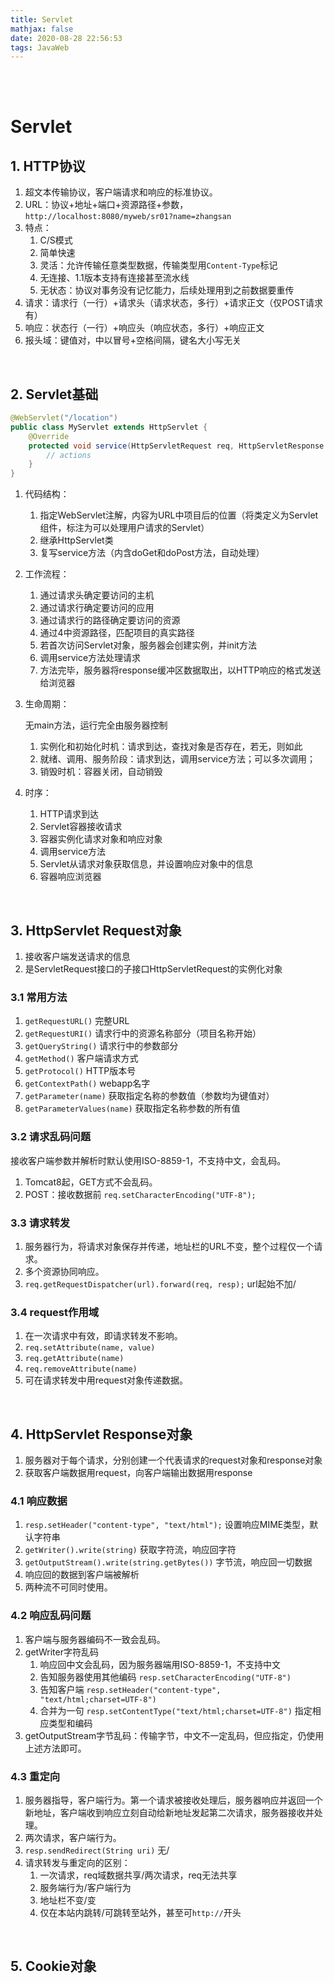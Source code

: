 ```yaml
---
title: Servlet
mathjax: false
date: 2020-08-28 22:56:53
tags: JavaWeb
---
```


<br/>

<!-- more -->

<!-- toc -->

<br/>



# Servlet

## 1. HTTP协议

1. 超文本传输协议，客户端请求和响应的标准协议。
2. URL：协议+地址+端口+资源路径+参数，`http://localhost:8080/myweb/sr01?name=zhangsan`
3. 特点：
	1. C/S模式
	2. 简单快速
	3. 灵活：允许传输任意类型数据，传输类型用`Content-Type`标记
	4. 无连接、1.1版本支持有连接甚至流水线
	5. 无状态：协议对事务没有记忆能力，后续处理用到之前数据要重传
4. 请求：请求行（一行）+请求头（请求状态，多行）+请求正文（仅POST请求有）
5. 响应：状态行（一行）+响应头（响应状态，多行）+响应正文
6. 报头域：键值对，中以冒号+空格间隔，键名大小写无关

<br/>

## 2. Servlet基础

```java
@WebServlet("/location")
public class MyServlet extends HttpServlet {
    @Override
    protected void service(HttpServletRequest req, HttpServletResponse resp) throws ServletException, IOException {
        // actions
    }
}
```

1. 代码结构：

	1. 指定WebServlet注解，内容为URL中项目后的位置（将类定义为Servlet组件，标注为可以处理用户请求的Servlet）
	2. 继承HttpServlet类
	3. 复写service方法（内含doGet和doPost方法，自动处理）

2. 工作流程：

	1. 通过请求头确定要访问的主机
	2. 通过请求行确定要访问的应用
	3. 通过请求行的路径确定要访问的资源
	4. 通过4中资源路径，匹配项目的真实路径
	5. 若首次访问Servlet对象，服务器会创建实例，并init方法
	6. 调用service方法处理请求
	7. 方法完毕，服务器将response缓冲区数据取出，以HTTP响应的格式发送给浏览器

3. 生命周期：

	无main方法，运行完全由服务器控制

	1. 实例化和初始化时机：请求到达，查找对象是否存在，若无，则如此
	2. 就绪、调用、服务阶段：请求到达，调用service方法；可以多次调用；
	3. 销毁时机：容器关闭，自动销毁

4. 时序：

	1. HTTP请求到达
	2. Servlet容器接收请求
	3. 容器实例化请求对象和响应对象
	4. 调用service方法
	5. Servlet从请求对象获取信息，并设置响应对象中的信息
	6. 容器响应浏览器

<br/>

## 3. HttpServlet Request对象

1. 接收客户端发送请求的信息
2. 是ServletRequest接口的子接口HttpServletRequest的实例化对象

### 3.1 常用方法

1. `getRequestURL()` 完整URL
2. `getRequestURI()` 请求行中的资源名称部分（项目名称开始）
3. `getQueryString()` 请求行中的参数部分
4. `getMethod()` 客户端请求方式
5. `getProtocol()` HTTP版本号
6. `getContextPath()` webapp名字
7. `getParameter(name)` 获取指定名称的参数值（参数均为键值对）
8. `getParameterValues(name)` 获取指定名称参数的所有值

### 3.2 请求乱码问题

接收客户端参数并解析时默认使用ISO-8859-1，不支持中文，会乱码。

1. Tomcat8起，GET方式不会乱码。
2. POST：接收数据前 `req.setCharacterEncoding("UTF-8");`

### 3.3 请求转发

1. 服务器行为，将请求对象保存并传递，地址栏的URL不变，整个过程仅一个请求。
2. 多个资源协同响应。
3. `req.getRequestDispatcher(url).forward(req, resp);` url起始不加/

### 3.4 request作用域

1. 在一次请求中有效，即请求转发不影响。
2. `req.setAttribute(name, value)`
3. `req.getAttribute(name)`
4. `req.removeAttribute(name)` 
5. 可在请求转发中用request对象传递数据。

<br/>

## 4. HttpServlet Response对象

1. 服务器对于每个请求，分别创建一个代表请求的request对象和response对象
2. 获取客户端数据用request，向客户端输出数据用response

### 4.1 响应数据

1. `resp.setHeader("content-type", "text/html");` 设置响应MIME类型，默认字符串
2. `getWriter().write(string)` 获取字符流，响应回字符
3. `getOutputStream().write(string.getBytes())` 字节流，响应回一切数据
4. 响应回的数据到客户端被解析
5. 两种流不可同时使用。

### 4.2 响应乱码问题

1. 客户端与服务器编码不一致会乱码。	
2. getWriter字符乱码
	1. 响应回中文会乱码，因为服务器端用ISO-8859-1，不支持中文
	2. 告知服务器使用其他编码 `resp.setCharacterEncoding("UTF-8")`
	3. 告知客户端 `resp.setHeader("content-type", "text/html;charset=UTF-8")`
	4. 合并为一句 `resp.setContentType("text/html;charset=UTF-8")` 指定相应类型和编码
3. getOutputStream字节乱码：传输字节，中文不一定乱码，但应指定，仍使用上述方法即可。

### 4.3 重定向

1. 服务器指导，客户端行为。第一个请求被接收处理后，服务器响应并返回一个新地址，客户端收到响应立刻自动给新地址发起第二次请求，服务器接收并处理。
2. 两次请求，客户端行为。
3. `resp.sendRedirect(String uri)` 无/
4. 请求转发与重定向的区别：
	1. 一次请求，req域数据共享/两次请求，req无法共享
	2. 服务端行为/客户端行为
	3. 地址栏不变/变
	4. 仅在本站内跳转/可跳转至站外，甚至可`http://`开头

<br/>

## 5. Cookie对象







